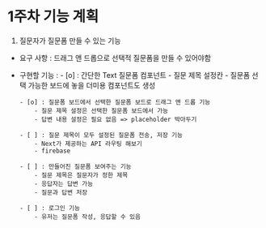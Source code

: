 # 1주차 기능 계획

1. 질문자가 질문폼 만들 수 있는 기능
  - 요구 사항 : 드래그 앤 드롭으로 선택적 질문폼을 만들 수 있어야함

  - 구현할 기능 : 
        - [o] : 간단한 Text 질문폼 컴포넌트
            - 질문 제목 설정칸
            - 질문폼 선택 가능한 보드에 놓을 더미용 컴포넌트도 생성

        - [o] : 질문폼 보드에서 선택한 질문폼 보드로 드래그 앤 드롭 기능
            - 질문 제목 설정은 선택한 질문폼 보드에서 가능
            - 답변 내용 설정은 필요 없음 => placeholder 박아두기

        - [ ] : 질문 제목이 모두 설정된 질문폼 전송, 저장 기능
            - Next가 제공하는 API 라우팅 해보기
            - firebase

        - [ ] : 만들어진 질문폼 보여주는 기능
            - 질문 제목은 질문자가 정한 제목
            - 응답자는 답변 가능
            - 질문과 답변 저장

        - [ ] : 로그인 기능
            - 유저는 질문폼 작성, 응답할 수 있음